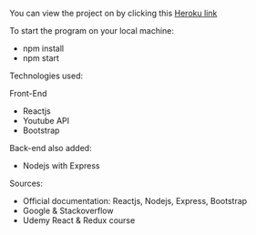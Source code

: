 You can view the project on by clicking this [Heroku link](https://tien-react-youtube.herokuapp.com/)

To start the program on your local machine:

 * npm install
 * npm start


Technologies used:

Front-End
 * Reactjs
 * Youtube API
 * Bootstrap

Back-end also added:
 * Nodejs with Express

Sources:

 * Official documentation: Reactjs, Nodejs, Express, Bootstrap
 * Google & Stackoverflow
 * Udemy React & Redux course
